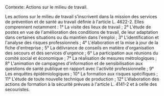 Contexte: Actions sur le milieu de travail.

Les actions sur le milieu de travail s'inscrivent dans la mission des services de prévention et de santé au travail définie à l'article L. 4622-2. Elles comprennent notamment : 1° La visite des lieux de travail ; 2° L'étude de postes en vue de l'amélioration des conditions de travail, de leur adaptation dans certaines situations ou du maintien dans l'emploi ; 3° L'identification et l'analyse des risques professionnels ; 4° L'élaboration et la mise à jour de la fiche d'entreprise ; 5° La délivrance de conseils en matière d'organisation des secours et des services d'urgence ; 6° La participation aux réunions du comité social et économique ; 7° La réalisation de mesures métrologiques ; 8° L'animation de campagnes d'information et de sensibilisation aux questions de santé publique en rapport avec l'activité professionnelle ; 9° Les enquêtes épidémiologiques ; 10° La formation aux risques spécifiques ; 11° L'étude de toute nouvelle technique de production ; 12° L'élaboration des actions de formation à la sécurité prévues à l'article L. 4141-2 et à celle des secouristes.